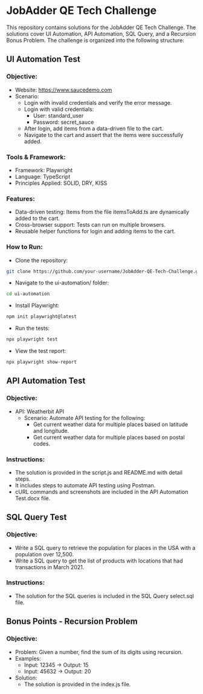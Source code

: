 # JobAdder QE Tech Challenge

This repository contains solutions for the JobAdder QE Tech Challenge. The solutions cover UI Automation, API Automation, SQL Query, and a Recursion Bonus Problem. The challenge is organized into the following structure:

## UI Automation Test

### Objective:

- Website: https://www.saucedemo.com
- Scenario:
  - Login with invalid credentials and verify the error message.
  - Login with valid credentials:
    - User: standard_user
    - Password: secret_sauce
  - After login, add items from a data-driven file to the cart.
  - Navigate to the cart and assert that the items were successfully added.

### Tools & Framework:

- Framework: Playwright
- Language: TypeScript
- Principles Applied: SOLID, DRY, KISS

### Features:

- Data-driven testing: Items from the file itemsToAdd.ts are dynamically added to the cart.
- Cross-browser support: Tests can run on multiple browsers.
- Reusable helper functions for login and adding items to the cart.

### How to Run:

- Clone the repository:

```bash
git clone https://github.com/your-username/JobAdder-QE-Tech-Challenge.git
```

- Navigate to the ui-automation/ folder:

```bash
cd ui-automation
```

- Install Playwright:

```bash
npm init playwright@latest
```

- Run the tests:

```bash
npx playwright test
```

- View the test report:

```bash
npx playwright show-report
```

## API Automation Test

### Objective:

- API: Weatherbit API
  - Scenario: Automate API testing for the following:
    - Get current weather data for multiple places based on latitude and longitude.
    - Get current weather data for multiple places based on postal codes.

### Instructions:

- The solution is provided in the script.js and README.md with detail steps.
- It includes steps to automate API testing using Postman.
- cURL commands and screenshots are included in the API Automation Test.docx file.

## SQL Query Test

### Objective:

- Write a SQL query to retrieve the population for places in the USA with a population over 12,500.
- Write a SQL query to get the list of products with locations that had transactions in March 2021.

### Instructions:

- The solution for the SQL queries is included in the SQL Query select.sql file.

## Bonus Points - Recursion Problem

### Objective:

- Problem: Given a number, find the sum of its digits using recursion.
- Examples:
  - Input: 12345 → Output: 15
  - Input: 45632 → Output: 20
- Solution:
  - The solution is provided in the index.js file.
